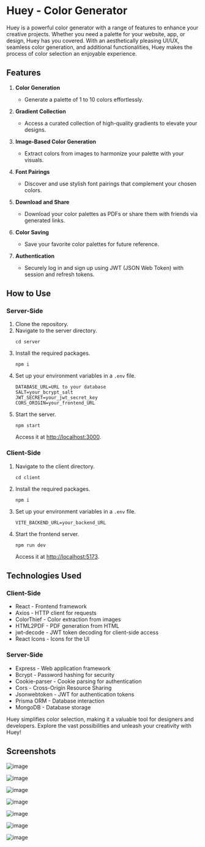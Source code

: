 # Huey - Color Generator

Huey is a powerful color generator with a range of features to enhance your creative projects. Whether you need a palette for your website, app, or design, Huey has you covered. With an aesthetically pleasing UI/UX, seamless color generation, and additional functionalities, Huey makes the process of color selection an enjoyable experience.

## Features

1. **Color Generation**
   - Generate a palette of 1 to 10 colors effortlessly.

2. **Gradient Collection**
   - Access a curated collection of high-quality gradients to elevate your designs.

3. **Image-Based Color Generation**
   - Extract colors from images to harmonize your palette with your visuals.

4. **Font Pairings**
   - Discover and use stylish font pairings that complement your chosen colors.

5. **Download and Share**
   - Download your color palettes as PDFs or share them with friends via generated links.

6. **Color Saving**
   - Save your favorite color palettes for future reference.

7. **Authentication**
   - Securely log in and sign up using JWT (JSON Web Token) with session and refresh tokens.

## How to Use

### Server-Side

1. Clone the repository.
2. Navigate to the server directory.
   ```
   cd server
   ```
3. Install the required packages.
   ```
   npm i
   ```
4. Set up your environment variables in a `.env` file.
   ```env
   DATABASE_URL=URL to your database
   SALT=your_bcrypt_salt
   JWT_SECRET=your_jwt_secret_key
   CORS_ORIGIN=your_frontend_URL
   ```
5. Start the server.
   ```
   npm start
   ```
   Access it at [http://localhost:3000](http://localhost:3000).

### Client-Side

1. Navigate to the client directory.
   ```
   cd client
   ```
2. Install the required packages.
   ```
   npm i
   ```
3. Set up your environment variables in a `.env` file.
   ```env
   VITE_BACKEND_URL=your_backend_URL
   ```
4. Start the frontend server.
   ```
   npm run dev
   ```
   Access it at [http://localhost:5173](http://localhost:5173).

## Technologies Used

### Client-Side
- React - Frontend framework
- Axios - HTTP client for requests
- ColorThief - Color extraction from images
- HTML2PDF - PDF generation from HTML
- jwt-decode - JWT token decoding for client-side access
- React Icons - Icons for the UI

### Server-Side
- Express - Web application framework
- Bcrypt - Password hashing for security
- Cookie-parser - Cookie parsing for authentication
- Cors - Cross-Origin Resource Sharing
- Jsonwebtoken - JWT for authentication tokens
- Prisma ORM - Database interaction
- MongoDB - Database storage

Huey simplifies color selection, making it a valuable tool for designers and developers. Explore the vast possibilities and unleash your creativity with Huey!


## Screenshots
![image](https://github.com/karthiikJR/Huey/assets/115890844/73fa4c7f-83a4-4e34-a3c1-aed5f5effcaf)

![image](https://github.com/karthiikJR/Huey/assets/115890844/baf2347e-c472-4125-8702-1c7805ee6670)

![image](https://github.com/karthiikJR/Huey/assets/115890844/9c69533d-9163-46b2-b0b0-ef918fcd7c4a)

![image](https://github.com/karthiikJR/Huey/assets/115890844/c26f4891-ba07-42e8-aa98-aeb5d0b3d09a)

![image](https://github.com/karthiikJR/Huey/assets/115890844/bcc77c3f-1599-4b82-9d72-65c4fffd57e1)

![image](https://github.com/karthiikJR/Huey/assets/115890844/1c75503e-cc14-4e27-bafa-fcc113f80757)

![image](https://github.com/karthiikJR/Huey/assets/115890844/7ad5103c-ffbd-4b9b-b718-55f3cbcacb2e)

